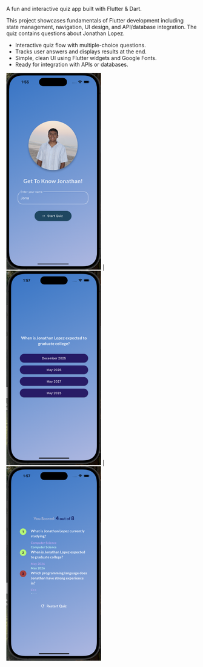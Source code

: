A fun and interactive quiz app built with Flutter & Dart.

This project showcases fundamentals of Flutter development including state management, navigation, UI design, and API/database integration. The quiz contains questions about Jonathan Lopez.

- Interactive quiz flow with multiple-choice questions.
- Tracks user answers and displays results at the end.
- Simple, clean UI using Flutter widgets and Google Fonts.
- Ready for integration with APIs or databases.

  
<img src="assets/home.png" alt="Home" width="250"/> | <img src="assets/questions.png" alt="Questions" width="250"/> | <img src="assets/results.png" alt="Results" width="250"/>
